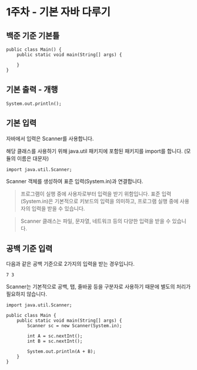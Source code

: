 # 1주차 - 기본 자바 다루기

## 백준 기준 기본틀

```
public class Main() {
    public static void main(String[] args) {
        
    }
}
```

## 기본 출력 - 개행

```
System.out.println();
```

## 기본 입력

자바에서 입력은 Scanner를 사용합니다.

해당 클래스를 사용하기 위해 java.util 패키지에 포함된 패키지를 import를 합니다.
(모듈의 이름은 대문자)

```
import java.util.Scanner;
```

Scanner 객체를 생성하여 표준 입력(System.in)과 연결합니다.

> 프로그램이 실행 중에 사용자로부터 입력을 받기 위함입니다. 표준 입력(System.in)은 기본적으로 키보드의 입력을 의미하고, 프로그램 실행 중에 사용자의 입력을 받을 수 있습니다.

> Scanner 클래스는 파일, 문자열, 네트워크 등의 다양한 입력을 받을 수 있습니다.

## 공백 기준 입력

다음과 같은 공백 기준으로 2가지의 입력을 받는 경우입니다.
```
7 3
```

Scanner는 기본적으로 공백, 탭, 줄바꿈 등을 구분자로 사용하기 때문에 별도의 처리가 필요하지 않습니다.

```
import java.util.Scanner;

public class Main {
    public static void main(String[] args) {
        Scanner sc = new Scanner(System.in);

        int A = sc.nextInt();
        int B = sc.nextInt();

        System.out.println(A + B);
    }
}
```